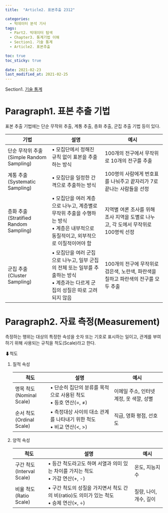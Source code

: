 ```yaml
---
title:  "Article2. 표본추출 2312"

categories:
  - 빅데이터 분석 기사
tags: 
  - Part2. 빅데이터 탐색
  - Chapter3. 통계기법 이해
  - Section1. 기술 통계
  - Article2. 표본추출

toc: true
toc_sticky: true
 
date: 2021-02-23
last_modified_at: 2021-02-25
---
```


Section1. [기술 통계]()

# Paragraph1. 표본 추출 기법

표본 추출 기법에는 단순 무작위 추출, 계통 추출, 층화 추출, 군집 추출 기법 등이 있다.

| 기법                                           | 설명                                                         | 예시                                                         |
| ---------------------------------------------- | ------------------------------------------------------------ | ------------------------------------------------------------ |
| 단순 무작위 추출<br />(Simple Random Sampling) | • 모집단에서 정해진 규칙 없이 표본을 추출하는 방식           | 100개의 전구에서 무작위로 10개의 전구를 추출                 |
| 계통 추출<br />(Systematic Sampling)           | • 모집단을 일정한 간격으로 추출하는 방식                     | 100명의 사람에게 번호표를 나눠주고 끝자리가 7로 끝나는 사람들을 선정 |
| 층화 추출<br />(Stratified Random Sampling)    | • 모집단을 여러 계층으로 나누고, 계층별로 무작위 추출을 수행하는 방식<br />• 계층은 내부적으로 동질적이고, 외부적으로 이질적이어야 함 | 지역별 여론 조사를 위해 조사 지역을 도별로 나누고, 각 도에서 무작위로 100명씩 선정 |
| 군집 추출<br />(Cluster Sampling)              | • 모집단을 여러 군집으로 나누고, 일부 군집의 전체 또는 일부를 추출하는 방식<br />• 계층과는 다르게 군집의 성질은 따로 고려되지 않음 | 100개의 전구에 무작위로 검은색, 노란색, 파란색을 칠하고 파란색의 전구를 모두 추출 |

# Paragraph2. 자료 측정(Measurement)

측정하는 행위는 대상의 특정한 속성을 숫자 또는 기호로 표시하는 일이고, 관계를 부여하기 위해 사용되는 규칙을 척도(Scale)라고 한다.

⬇척도

1. 질적 속성

   | 척도                           | 설명                                                         | 예시                                    |
   | ------------------------------ | ------------------------------------------------------------ | --------------------------------------- |
   | 명목 척도<br />(Nominal Scale) | • 단순히 집단의 분류를 목적으로 사용된 척도<br />• 등호 연산(=, ≠) | 이메일 주소, 인터넷 계정, 옷 색깔, 성별 |
   | 순서 척도<br />(Ordinal Scale) | • 측정대상 사이의 대소 관계를 나타내기 위한 척도<br />• 비교 연산(<, >) | 직급, 영화 평점, 선호도                 |

   

2. 양적 속성

   | 척도                            | 설명                                                         | 예시                   |
   | ------------------------------- | ------------------------------------------------------------ | ---------------------- |
   | 구간 척도<br />(Interval Scale) | • 등간 척도라고도 하며 서열과 의미 있는 차이를 가지는 척도<br />• 가감 연산(+, -) | 온도, 지능지수         |
   | 비율 척도<br />(Ratio Scale)    | • 구간 척도의 성질을 가지면서 척도 간의 비(ratio)도 의미가 있는 척도<br />• 승제 연산(×, ÷) | 질량, 나이, 개수, 길이 |

   